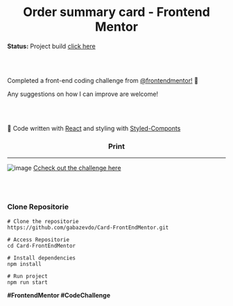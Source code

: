 <h1 align="center">Order summary card - Frontend Mentor </h1>


**Status:** Project build [click here](https://card-summary-frontendmentor.surge.sh/)

<br/>
<br/>

Completed a front-end coding challenge from [@frontendmentor!](https://github.com/frontendmentorio) 🎉 
<p>Any suggestions on how I can improve are welcome!</p>


<br/>
<br/>


🔗 Code written with <a href="https://pt-br.reactjs.org/"> React</a> and styling with <a href="https://styled-components.com/">Styled-Componts </a>

<h3 align="center">Print</h3>

---
![image](https://user-images.githubusercontent.com/16105546/139542277-497e2a6c-649b-4722-b32b-095204c12492.png)
[Ccheck out the challenge here](https://www.frontendmentor.io/challenges/order-summary-component-QlPmajDUj)


<br/>
<br/>


<h3> Clone Repositorie </h3>


~~~
# Clone the repositorie
https://github.com/gabazevdo/Card-FrontEndMentor.git

# Access Repositorie
cd Card-FrontEndMentor

# Install dependencies
npm install

# Run project
npm run start

~~~


**#FrontendMentor #CodeChallenge**  